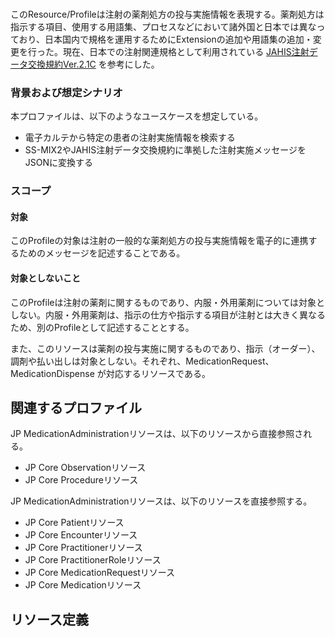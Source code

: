 <br>

このResource/Profileは注射の薬剤処方の投与実施情報を表現する。薬剤処方は指示する項目、使用する用語集、プロセスなどにおいて諸外国と日本では異なっており、日本国内で規格を運用するためにExtensionの追加や用語集の追加・変更を行った。現在、日本での注射関連規格として利用されている [JAHIS注射データ交換規約Ver.2.1C](https://www.jahis.jp/standard/detail/id=590) を参考にした。

### 背景および想定シナリオ
本プロファイルは、以下のようなユースケースを想定している。

- 電子カルテから特定の患者の注射実施情報を検索する
- SS-MIX2やJAHIS注射データ交換規約に準拠した注射実施メッセージをJSONに変換する

### スコープ
#### 対象
このProfileの対象は注射の一般的な薬剤処方の投与実施情報を電子的に連携するためのメッセージを記述することである。

#### 対象としないこと
このProfileは注射の薬剤に関するものであり、内服・外用薬剤については対象としない。内服・外用薬剤は、指示の仕方や指示する項目が注射とは大きく異なるため、別のProfileとして記述することとする。

また、このリソースは薬剤の投与実施に関するものであり、指示（オーダー）、調剤や払い出しは対象としない。それぞれ、MedicationRequest、MedicationDispense が対応するリソースである。

## 関連するプロファイル
JP MedicationAdministrationリソースは、以下のリソースから直接参照される。

- JP Core Observationリソース
- JP Core Procedureリソース

JP MedicationAdministrationリソースは、以下のリソースを直接参照する。

- JP Core Patientリソース
- JP Core Encounterリソース
- JP Core Practitionerリソース
- JP Core PractitionerRoleリソース
- JP Core MedicationRequestリソース
- JP Core Medicationリソース

## リソース定義